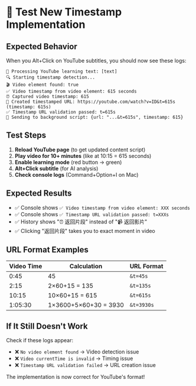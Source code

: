 # 🧪 Test New Timestamp Implementation

## Expected Behavior

When you Alt+Click on YouTube subtitles, you should now see these logs:

```
📨 Processing YouTube learning text: [text]
🔍 Starting timestamp detection...
🎬 Video element found: true
✅ Video timestamp from video element: 615 seconds
⏰ Captured video timestamp: 615
🔗 Created timestamped URL: https://youtube.com/watch?v=ID&t=615s (timestamp: 615s)
✅ Timestamp URL validation passed: t=615s
🚀 Sending to background script: {url: "...&t=615s", timestamp: 615}
```

## Test Steps

1. **Reload YouTube page** (to get updated content script)
2. **Play video for 10+ minutes** (like at 10:15 = 615 seconds)
3. **Enable learning mode** (red button → green)
4. **Alt+Click subtitle** (for AI analysis)
5. **Check console logs** (Command+Option+I on Mac)

## Expected Results

- ✅ Console shows `✅ Video timestamp from video element: XXX seconds`
- ✅ Console shows `✅ Timestamp URL validation passed: t=XXXs`
- ✅ History shows "⏰ 返回片段" instead of "📹 返回影片"
- ✅ Clicking "返回片段" takes you to exact moment in video

## URL Format Examples

| Video Time | Calculation | URL Format |
|------------|-------------|------------|
| 0:45 | 45 | `&t=45s` |
| 2:15 | 2×60+15 = 135 | `&t=135s` |
| 10:15 | 10×60+15 = 615 | `&t=615s` |
| 1:05:30 | 1×3600+5×60+30 = 3930 | `&t=3930s` |

## If It Still Doesn't Work

Check if these logs appear:
- ❌ `No video element found` → Video detection issue
- ❌ `Video currentTime is invalid` → Timing issue  
- ❌ `Timestamp URL validation failed` → URL creation issue

The implementation is now correct for YouTube's format!